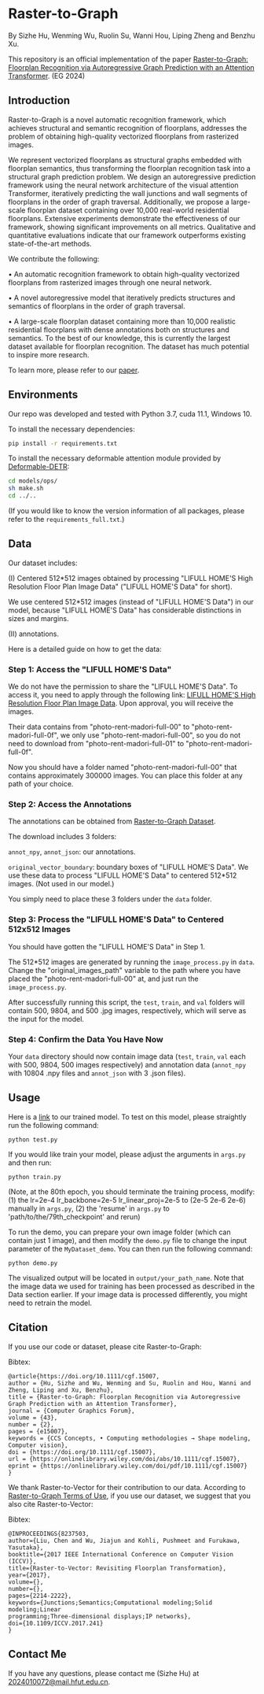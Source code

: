 # Raster-to-Graph
By Sizhe Hu, Wenming Wu, Ruolin Su, Wanni Hou, Liping Zheng and Benzhu Xu.

This repository is an official implementation of the paper [Raster-to-Graph: Floorplan Recognition via Autoregressive Graph Prediction with an Attention Transformer](https://wutomwu.github.io/publications/2024-Raster2Graph/paper.pdf). (EG 2024)

## Introduction
Raster-to-Graph is a novel automatic recognition framework, which achieves structural and semantic recognition of floorplans, addresses the problem of obtaining high-quality vectorized floorplans from rasterized images. 

We represent vectorized floorplans as structural graphs embedded with floorplan semantics, thus transforming the floorplan recognition task into a structural graph prediction problem. We design an autoregressive prediction framework using the neural network architecture of the visual attention Transformer, iteratively predicting the wall junctions and wall segments of floorplans in the order of graph traversal. Additionally, we propose a large-scale floorplan dataset containing over 10,000 real-world residential floorplans. Extensive experiments demonstrate the effectiveness of our framework, showing significant improvements on all metrics. Qualitative and quantitative evaluations indicate that our framework outperforms existing state-of-the-art methods. 

We contribute the following: 

• An automatic recognition framework to obtain high-quality vectorized floorplans from rasterized images through one neural network. 

• A novel autoregressive model that iteratively predicts structures and semantics of floorplans in the order of graph traversal. 

• A large-scale floorplan dataset containing more than 10,000 realistic residential floorplans with dense annotations both on structures and semantics. To the best of our knowledge, this is currently the largest dataset available for floorplan recognition. The dataset has much potential to inspire more research. 

To learn more, please refer to our [paper](https://wutomwu.github.io/publications/2024-Raster2Graph/paper.pdf).

## Environments
Our repo was developed and tested with Python 3.7, cuda 11.1, Windows 10.

To install the necessary dependencies:

```bash
pip install -r requirements.txt
```

To install the necessary deformable attention module provided by [Deformable-DETR](https://github.com/fundamentalvision/Deformable-DETR):

```bash
cd models/ops/
sh make.sh
cd ../..
```

(If you would like to know the version information of all packages, please refer to the `requirements_full.txt`.)

## Data
Our dataset includes:

(I) Centered 512*512 images obtained by processing "LIFULL HOME'S High Resolution Floor Plan Image Data" ("LIFULL HOME'S Data" for short). 

We use centered 512*512 images (instead of "LIFULL HOME'S Data") in our model, because "LIFULL HOME'S Data" has considerable distinctions in sizes and margins.

(II) annotations. 

Here is a detailed guide on how to get the data:

### Step 1: Access the "LIFULL HOME'S Data"

We do not have the permission to share the "LIFULL HOME'S Data". To access it, you need to apply through the following link: [LIFULL HOME'S High Resolution Floor Plan Image Data](https://www.nii.ac.jp/dsc/idr/en/lifull/). Upon approval, you will receive the images. 

Their data contains from "photo-rent-madori-full-00" to "photo-rent-madori-full-0f", we only use "photo-rent-madori-full-00", so you do not need to download from "photo-rent-madori-full-01" to "photo-rent-madori-full-0f". 

Now you should have a folder named "photo-rent-madori-full-00" that contains approximately 300000 images. You can place this folder at any path of your choice.

### Step 2: Access the Annotations

The annotations can be obtained from [Raster-to-Graph Dataset](https://docs.google.com/forms/d/e/1FAIpQLSexqNMjyvPMtPMPN7bSh_1u4Q27LZAT-S9lR_gpipNIMKV5lw/viewform). 

The download includes 3 folders:

`annot_npy`, `annot_json`: our annotations.

`original_vector_boundary`: boundary boxes of "LIFULL HOME'S Data". We use these data to process "LIFULL HOME'S Data" to centered 512*512 images. (Not used in our model.)

You simply need to place these 3 folders under the `data` folder.

### Step 3: Process the "LIFULL HOME'S Data" to Centered 512x512 Images

You should have gotten the "LIFULL HOME'S Data" in Step 1. 

The 512*512 images are generated by running the `image_process.py` in `data`. Change the "original_images_path" variable to the path where you have placed the "photo-rent-madori-full-00" at, and just run the `image_process.py`.

After successfully running this script, the `test`, `train`, and `val` folders will contain 500, 9804, and 500 .jpg images, respectively, which will serve as the input for the model.

### Step 4: Confirm the Data You Have Now

Your `data` directory should now contain image data (`test`, `train`, `val` each with 500, 9804, 500 images respectively) and annotation data (`annot_npy` with 10804 .npy files and `annot_json` with 3 .json files).

## Usage
Here is a [link](https://drive.google.com/file/d/1A_pyF0KHo-fja-fNqkoFkMUxo0W7GHhC/view) to our trained model. To test on this model, please straightly run the following command:

```
python test.py
```

If you would like train your model, please adjust the arguments in `args.py` and then run:

```
python train.py
```
(Note, at the 80th epoch, you should terminate the training process, modify: 
(1) the lr=2e-4 lr_backbone=2e-5 lr_linear_proj=2e-5 to (2e-5 2e-6 2e-6) manually in `args.py`, 
(2) the 'resume' in `args.py` to 'path/to/the/79th_checkpoint'
and rerun)

To run the demo, you can prepare your own image folder (which can contain just 1 image), and then modify the `demo.py` file to change the input parameter of the `MyDataset_demo`. You can then run the following command:

```
python demo.py
```

The visualized output will be located in `output/your_path_name`. Note that the image data we used for training has been processed as described in the Data section earlier. If your image data is processed differently, you might need to retrain the model.

## Citation
If you use our code or dataset, please cite Raster-to-Graph:

Bibtex:
```
@article{https://doi.org/10.1111/cgf.15007,
author = {Hu, Sizhe and Wu, Wenming and Su, Ruolin and Hou, Wanni and Zheng, Liping and Xu, Benzhu},
title = {Raster-to-Graph: Floorplan Recognition via Autoregressive Graph Prediction with an Attention Transformer},
journal = {Computer Graphics Forum},
volume = {43},
number = {2},
pages = {e15007},
keywords = {CCS Concepts, • Computing methodologies → Shape modeling, Computer vision},
doi = {https://doi.org/10.1111/cgf.15007},
url = {https://onlinelibrary.wiley.com/doi/abs/10.1111/cgf.15007},
eprint = {https://onlinelibrary.wiley.com/doi/pdf/10.1111/cgf.15007}
}
```

We thank Raster-to-Vector for their contribution to our data. According to [Raster-to-Graph Terms of Use](https://drive.google.com/file/d/18n8aZeqSQ1nnQSfOnDg8dGr6yy2g00Oa0seqK0fs1fs/view), if you use our dataset, we suggest that you also cite Raster-to-Vector:

Bibtex:
```
@INPROCEEDINGS{8237503,
author={Liu, Chen and Wu, Jiajun and Kohli, Pushmeet and Furukawa, Yasutaka},
booktitle={2017 IEEE International Conference on Computer Vision (ICCV)},
title={Raster-to-Vector: Revisiting Floorplan Transformation},
year={2017},
volume={},
number={},
pages={2214-2222},
keywords={Junctions;Semantics;Computational modeling;Solid modeling;Linear
programming;Three-dimensional displays;IP networks},
doi={10.1109/ICCV.2017.241}
}
```

## Contact Me 
  If you have any questions, please contact me (Sizhe Hu) at [2024010072@mail.hfut.edu.cn](mailto:2024010072@mail.hfut.edu.cn). 
